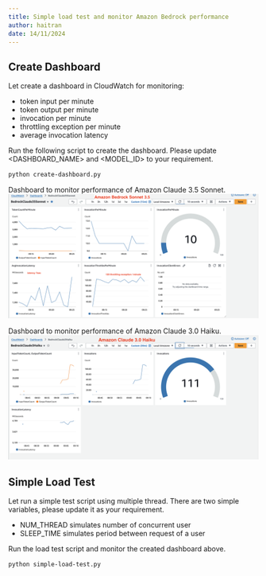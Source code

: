 ```yaml
---
title: Simple load test and monitor Amazon Bedrock performance
author: haitran
date: 14/11/2024
---
```


## Create Dashboard

Let create a dashboard in CloudWatch for monitoring:

- token input per minute
- token output per minute
- invocation per minute
- throttling exception per minute
- average invocation latency

Run the following script to create the dashboard. Please update <DASHBOARD_NAME> and <MODEL_ID> to your requirement.

```bash
python create-dashboard.py
```

Dashboard to monitor performance of Amazon Claude 3.5 Sonnet. 
![dashboard-claude-3.5-sonnet](./../assets/dashboard-claude-35-sonnet.png)


Dashboard to monitor performance of Amazon Claude 3.0 Haiku. 
![dashboard-claude-3.5-sonnet](./../assets/dashboard-claude-30-haiku.png)

## Simple Load Test

Let run a simple test script using multiple thread. There are two simple variables, please update it as your requirement.

- NUM_THREAD simulates number of concurrent user
- SLEEP_TIME simulates period between request of a user

Run the load test script and monitor the created dashboard above.

```bash
python simple-load-test.py
```
